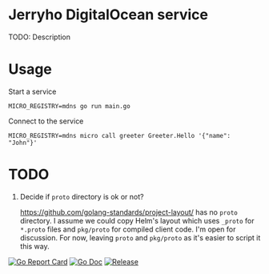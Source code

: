 Jerryho DigitalOcean service
============================

TODO: Description

# Usage

Start a service

```
MICRO_REGISTRY=mdns go run main.go
```

Connect to the service

```
MICRO_REGISTRY=mdns micro call greeter Greeter.Hello '{"name": "John"}'
```

# TODO

1. Decide if `proto` directory is ok or not?

    https://github.com/golang-standards/project-layout/ has no `proto` directory.
    I assume we could copy Helm's layout which uses `_proto` for `*.proto` files and `pkg/proto` for compiled client code.
    I'm open for discussion. For now, leaving `proto` and `pkg/proto` as it's easier to script it this way.

[![Go Report Card](https://goreportcard.com/badge/jerryhoio/digitalocean)](https://goreportcard.com/report/jerryhoio/digitalocean)
[![Go Doc](https://img.shields.io/badge/godoc-reference-blue.svg?style=flat-square)](http://godoc.org/github.com/jerryhoio/digitalocean)
[![Release](https://img.shields.io/github/release/golang-standards/project-layout.svg?style=flat-square)](https://github.com/jerryhoio/digitalocean/releases/latest)
